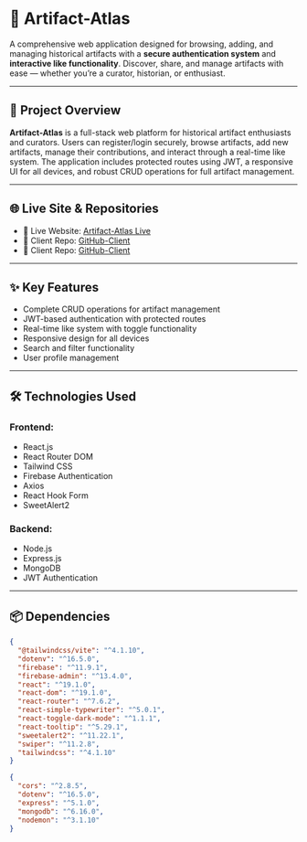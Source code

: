 # 🗿 Artifact-Atlas

A comprehensive web application designed for browsing, adding, and managing historical artifacts with a **secure authentication system** and **interactive like functionality**. Discover, share, and manage artifacts with ease — whether you’re a curator, historian, or enthusiast.

---

## 🚀 Project Overview

**Artifact-Atlas** is a full-stack web platform for historical artifact enthusiasts and curators. Users can register/login securely, browse artifacts, add new artifacts, manage their contributions, and interact through a real-time like system. The application includes protected routes using JWT, a responsive UI for all devices, and robust CRUD operations for full artifact management.

---

## 🌐 Live Site & Repositories

- 🔗 Live Website: [Artifact-Atlas Live](https://artifact-atlas-e6058.web.app/)
- 🧠 Client Repo: [GitHub-Client](https://github.com/tariqul25/Historical-Artifacts-Client.git)
- 🧠 Client Repo: [GitHub-Client](https://github.com/tariqul25/Historical-Artifacts-Server.git)
---

## ✨ Key Features

- Complete CRUD operations for artifact management  
- JWT-based authentication with protected routes  
- Real-time like system with toggle functionality  
- Responsive design for all devices  
- Search and filter functionality  
- User profile management  

---

## 🛠️ Technologies Used

### Frontend:
- React.js  
- React Router DOM  
- Tailwind CSS  
- Firebase Authentication  
- Axios  
- React Hook Form  
- SweetAlert2  

### Backend:
- Node.js  
- Express.js  
- MongoDB  
- JWT Authentication  

---

## 📦 Dependencies

```json
{
  "@tailwindcss/vite": "^4.1.10",
  "dotenv": "^16.5.0",
  "firebase": "^11.9.1",
  "firebase-admin": "^13.4.0",
  "react": "^19.1.0",
  "react-dom": "^19.1.0",
  "react-router": "^7.6.2",
  "react-simple-typewriter": "^5.0.1",
  "react-toggle-dark-mode": "^1.1.1",
  "react-tooltip": "^5.29.1",
  "sweetalert2": "^11.22.1",
  "swiper": "^11.2.8",
  "tailwindcss": "^4.1.10"
}

{
  "cors": "^2.8.5",
  "dotenv": "^16.5.0",
  "express": "^5.1.0",
  "mongodb": "^6.16.0",
  "nodemon": "^3.1.10"
}
